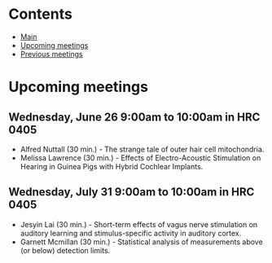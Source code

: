 # Contents

* [Main](index.md)
* [Upcoming meetings](upcoming.md)
* [Previous meetings](prior.md)

# Upcoming meetings

## Wednesday, June 26 9:00am to 10:00am in HRC 0405

* Alfred Nuttall (30 min.) - The strange tale of outer hair cell mitochondria.
* Melissa Lawrence (30 min.) - Effects of Electro-Acoustic Stimulation on Hearing in Guinea Pigs with Hybrid Cochlear Implants.

## Wednesday, July 31 9:00am to 10:00am in HRC 0405

* Jesyin Lai (30 min.) - Short-term effects of vagus nerve stimulation on auditory learning and stimulus-specific activity in auditory cortex.
* Garnett Mcmillan (30 min.) - Statistical analysis of measurements above (or below) detection limits.
